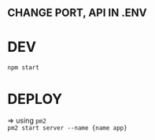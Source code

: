 ## CHANGE PORT, API IN .ENV

# DEV

`npm start`

# DEPLOY

=> using `pm2` <br>
`pm2 start server --name {name app}`
